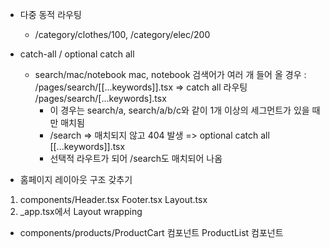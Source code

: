- 다중 동적 라우팅
  - /category/clothes/100, /category/elec/200

- catch-all / optional catch all
  - search/mac/notebook
    mac, notebook 검색어가 여러 개 들어 올 경우 : /pages/search/[[...keywords]].tsx
    => catch all 라우팅 /pages/search/[...keywords].tsx
    - 이 경우는 search/a, search/a/b/c와 같이 1개 이상의 세그먼트가 있을 때만 매치됨
    - /search => 매치되지 않고 404 발생
    => optional catch all [[...keywords]].tsx
    - 선택적 라우트가 되어 /search도 매치되어 나옴

- 홈페이지 레이아웃 구조 갖추기
1. components/Header.tsx
            Footer.tsx
            Layout.tsx
2. _app.tsx에서 Layout wrapping

- components/products/ProductCart 컴포넌트
                      ProductList 컴포넌트
